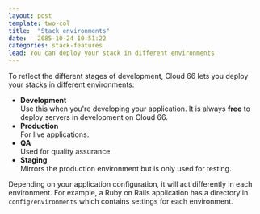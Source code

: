 ```yaml
---
layout: post
template: two-col
title:  "Stack environments"
date:   2085-10-24 10:51:22
categories: stack-features
lead: You can deploy your stack in different environments
---
```


To reflect the different stages of development, Cloud 66 lets you deploy your stacks in different environments:

* **Development**<br/>
Use this when you're developing your application. It is always <b>free</b> to deploy servers in development on Cloud 66.
* **Production**<br/>
For live applications.
* **QA**<br/>
Used for quality assurance.
* **Staging**<br/>
Mirrors the production environment but is only used for testing.

Depending on your application configuration, it will act differently in each environment. For example, a Ruby on Rails application
has a directory in `config/environments` which contains settings for each environment.